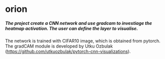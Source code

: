 # orion
##### The project create a CNN network and use gradcam to investiage the heatmap activation. The user can define the layer to visualise.
The network is trained with CIFAR10 image, which is obtained from pytorch. The gradCAM module is developed by Utku Ozbulak (https://github.com/utkuozbulak/pytorch-cnn-visualizations).



